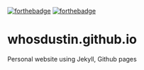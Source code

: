[![forthebadge](http://forthebadge.com/images/badges/mom-made-pizza-rolls.svg)](http://forthebadge.com) [![forthebadge](http://forthebadge.com/images/badges/powered-by-netflix.svg)](http://forthebadge.com)

# whosdustin.github.io
Personal website using Jekyll, Github pages
